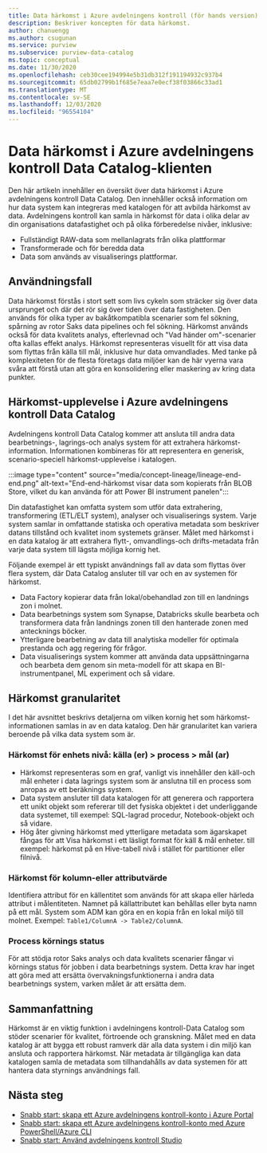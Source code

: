 ```yaml
---
title: Data härkomst i Azure avdelningens kontroll (för hands version)
description: Beskriver koncepten för data härkomst.
author: chanuengg
ms.author: csugunan
ms.service: purview
ms.subservice: purview-data-catalog
ms.topic: conceptual
ms.date: 11/30/2020
ms.openlocfilehash: ceb30cee194994e5b31db312f191194932c937b4
ms.sourcegitcommit: 65db02799b1f685e7eaa7e0ecf38f03866c33ad1
ms.translationtype: MT
ms.contentlocale: sv-SE
ms.lasthandoff: 12/03/2020
ms.locfileid: "96554104"
---
```

# <a name="data-lineage-in-azure-purview-data-catalog-client"></a>Data härkomst i Azure avdelningens kontroll Data Catalog-klienten

Den här artikeln innehåller en översikt över data härkomst i Azure avdelningens kontroll Data Catalog. Den innehåller också information om hur data system kan integreras med katalogen för att avbilda härkomst av data. Avdelningens kontroll kan samla in härkomst för data i olika delar av din organisations datafastighet och på olika förberedelse nivåer, inklusive:

- Fullständigt RAW-data som mellanlagrats från olika plattformar
- Transformerade och för beredda data
- Data som används av visualiserings plattformar.

## <a name="use-cases"></a>Användningsfall

Data härkomst förstås i stort sett som livs cykeln som sträcker sig över data ursprunget och där det rör sig över tiden över data fastigheten. Den används för olika typer av bakåtkompatibla scenarier som fel sökning, spårning av rotor Saks data pipelines och fel sökning. Härkomst används också för data kvalitets analys, efterlevnad och "Vad händer om"-scenarier ofta kallas effekt analys. Härkomst representeras visuellt för att visa data som flyttas från källa till mål, inklusive hur data omvandlades. Med tanke på komplexiteten för de flesta företags data miljöer kan de här vyerna vara svåra att förstå utan att göra en konsolidering eller maskering av kring data punkter.

## <a name="lineage-experience-in-azure-purview-data-catalog"></a>Härkomst-upplevelse i Azure avdelningens kontroll Data Catalog

Avdelningens kontroll Data Catalog kommer att ansluta till andra data bearbetnings-, lagrings-och analys system för att extrahera härkomst-information. Informationen kombineras för att representera en generisk, scenario-speciell härkomst-upplevelse i katalogen.

:::image type="content" source="media/concept-lineage/lineage-end-end.png" alt-text="End-end-härkomst visar data som kopierats från BLOB Store, vilket du kan använda för att Power BI instrument panelen":::

Din datafastighet kan omfatta system som utför data extrahering, transformering (ETL/ELT system), analyser och visualiserings system. Varje system samlar in omfattande statiska och operativa metadata som beskriver datans tillstånd och kvalitet inom systemets gränser. Målet med härkomst i en data katalog är att extrahera flytt-, omvandlings-och drifts-metadata från varje data system till lägsta möjliga kornig het.

Följande exempel är ett typiskt användnings fall av data som flyttas över flera system, där Data Catalog ansluter till var och en av systemen för härkomst.

- Data Factory kopierar data från lokal/obehandlad zon till en landnings zon i molnet. 
- Data bearbetnings system som Synapse, Databricks skulle bearbeta och transformera data från landnings zonen till den hanterade zonen med antecknings böcker.
- Ytterligare bearbetning av data till analytiska modeller för optimala prestanda och agg regering för frågor. 
- Data visualiserings system kommer att använda data uppsättningarna och bearbeta dem genom sin meta-modell för att skapa en BI-instrumentpanel, ML experiment och så vidare.

## <a name="lineage-granularity"></a>Härkomst granularitet

I det här avsnittet beskrivs detaljerna om vilken kornig het som härkomst-informationen samlas in av en data katalog. Den här granularitet kan variera beroende på vilka data system som är.

### <a name="entity-level-lineage-sources--process--targets"></a>Härkomst för enhets nivå: källa (er) > process > mål (ar) 

- Härkomst representeras som en graf, vanligt vis innehåller den käll-och mål enheter i data lagrings system som är anslutna till en process som anropas av ett beräknings system. 
- Data system ansluter till data katalogen för att generera och rapportera ett unikt objekt som refererar till det fysiska objektet i det underliggande data systemet, till exempel: SQL-lagrad procedur, Notebook-objekt och så vidare.
- Hög åter givning härkomst med ytterligare metadata som ägarskapet fångas för att Visa härkomst i ett läsligt format för käll & mål enheter. till exempel: härkomst på en Hive-tabell nivå i stället för partitioner eller filnivå.

### <a name="column-or-attribute-level-lineage"></a>Härkomst för kolumn-eller attributvärde

Identifiera attribut för en källentitet som används för att skapa eller härleda attribut i målentiteten. Namnet på källattributet kan behållas eller byta namn på ett mål. System som ADM kan göra en en kopia från en lokal miljö till molnet. Exempel: `Table1/ColumnA -> Table2/ColumnA`.

### <a name="process-execution-status"></a>Process körnings status

För att stödja rotor Saks analys och data kvalitets scenarier fångar vi körnings status för jobben i data bearbetnings system. Detta krav har inget att göra med att ersätta övervakningsfunktionerna i andra data bearbetnings system, varken målet är att ersätta dem. 

## <a name="summary"></a>Sammanfattning

Härkomst är en viktig funktion i avdelningens kontroll-Data Catalog som stöder scenarier för kvalitet, förtroende och granskning. Målet med en data katalog är att bygga ett robust ramverk där alla data system i din miljö kan ansluta och rapportera härkomst. När metadata är tillgängliga kan data katalogen samla de metadata som tillhandahålls av data systemen för att hantera data styrnings användnings fall.

## <a name="next-steps"></a>Nästa steg

* [Snabb start: skapa ett Azure avdelningens kontroll-konto i Azure Portal](create-catalog-portal.md)
* [Snabb start: skapa ett Azure avdelningens kontroll-konto med Azure PowerShell/Azure CLI](create-catalog-powershell.md)
* [Snabb start: Använd avdelningens kontroll Studio](use-purview-studio.md)